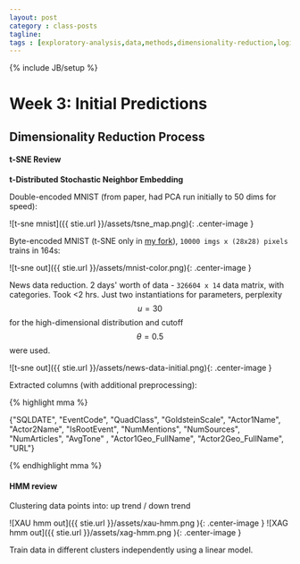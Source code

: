 ```yaml
---
layout: post
category : class-posts
tagline:
tags : [exploratory-analysis,data,methods,dimensionality-reduction,logit,hmm,leveldb,t-sne]
---
```


{% include JB/setup %}

# Week 3: Initial Predictions

## Dimensionality Reduction Process

#### t-SNE Review

**t-Distributed Stochastic Neighbor Embedding**

Double-encoded MNIST (from paper, had PCA run initially to 50 dims for speed):

![t-sne mnist]({{ stie.url }}/assets/tsne_map.png){: .center-image }

Byte-encoded MNIST (t-SNE only in [my fork](https://github.com/vlad17/bhtsne/tree/mnist)), `10000 imgs x (28x28) pixels` trains in 164s:

![t-sne out]({{ stie.url }}/assets/mnist-color.png){: .center-image }

News data reduction. 2 days' worth of data - `326604 x 14` data matrix, with categories. Took <2 hrs. Just two instantiations for parameters, perplexity $$u = 30$$ for the high-dimensional distribution and cutoff $$\theta = 0.5$$ were used.

![t-sne out]({{ stie.url }}/assets/news-data-initial.png){: .center-image }

Extracted columns (with additional preprocessing):

{% highlight mma %}

{"SQLDATE", "EventCode", "QuadClass", "GoldsteinScale", "Actor1Name",
"Actor2Name", "IsRootEvent", "NumMentions", "NumSources",
"NumArticles", "AvgTone" , "Actor1Geo_FullName", 
"Actor2Geo_FullName", "URL"}

{% endhighlight mma %}

#### HMM review 

Clustering data points into: up trend / down trend

![XAU hmm out]({{ stie.url }}/assets/xau-hmm.png ){: .center-image }
![XAG hmm out]({{ stie.url }}/assets/xag-hmm.png ){: .center-image }

Train data in different clusters independently using a linear model.


